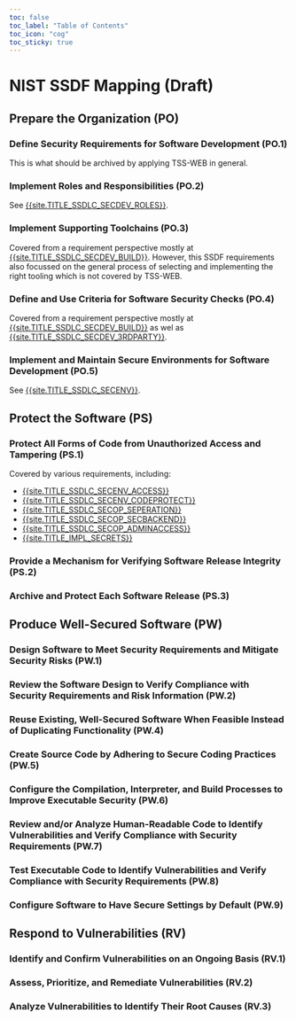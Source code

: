 ```yaml
---
toc: false
toc_label: "Table of Contents"
toc_icon: "cog"
toc_sticky: true
---
```


# NIST SSDF Mapping (Draft)

## Prepare the Organization (PO)

### Define Security Requirements for Software Development (PO.1)

This is what should be archived by applying TSS-WEB in general.

### Implement Roles and Responsibilities (PO.2)

See [{{site.TITLE_SSDLC_SECDEV_ROLES}}]({{site.URL_SSDLC_SECDEV_ROLES}}).

### Implement Supporting Toolchains (PO.3)

Covered from a requirement perspective mostly at [{{site.TITLE_SSDLC_SECDEV_BUILD}}]({{site.URL_SSDLC_SECDEV_BUILD}}). However, this SSDF requirements also focussed on the general process of selecting and implementing the right tooling which is not covered by TSS-WEB.

### Define and Use Criteria for Software Security Checks (PO.4)

Covered from a requirement perspective mostly at [{{site.TITLE_SSDLC_SECDEV_BUILD}}]({{site.URL_SSDLC_SECDEV_BUILD}}) as wel as [{{site.TITLE_SSDLC_SECDEV_3RDPARTY}}]({{site.URL_SSDLC_SECDEV_3RDPARTY}}).

### Implement and Maintain Secure Environments for Software Development (PO.5)

See [{{site.TITLE_SSDLC_SECENV}}]({{site.URL_SSDLC_SECENV}}).

## Protect the Software (PS)

### Protect All Forms of Code from Unauthorized Access and Tampering (PS.1)

Covered by various requirements, including:

* [{{site.TITLE_SSDLC_SECENV_ACCESS}}]({{site.URL_SSDLC_SECENV_ACCESS}})
* [{{site.TITLE_SSDLC_SECENV_CODEPROTECT}}]({{site.URL_SSDLC_SECENV_CODEPROTECT}})
* [{{site.TITLE_SSDLC_SECOP_SEPERATION}}]({{site.URL_SSDLC_SECOPP_SEPERATION}})
* [{{site.TITLE_SSDLC_SECOP_SECBACKEND}}]({{site.URL_SSDLC_SECOPP_SECBACKEND}})
* [{{site.TITLE_SSDLC_SECOP_ADMINACCESS}}]({{site.URL_SSDLC_SECOPP_ADMINACCESS}})
* [{{site.TITLE_IMPL_SECRETS}}]({{site.URL_IMPL_SECRETS}})
  
### Provide a Mechanism for Verifying Software Release Integrity (PS.2)

### Archive and Protect Each Software Release (PS.3)

## Produce Well-Secured Software (PW)

### Design Software to Meet Security Requirements and Mitigate Security Risks (PW.1)

### Review the Software Design to Verify Compliance with Security Requirements and Risk Information (PW.2)

### Reuse Existing, Well-Secured Software When Feasible Instead of Duplicating Functionality (PW.4)

### Create Source Code by Adhering to Secure Coding Practices (PW.5)

### Configure the Compilation, Interpreter, and Build Processes to Improve Executable Security (PW.6)

### Review and/or Analyze Human-Readable Code to Identify Vulnerabilities and Verify Compliance with Security Requirements (PW.7)

### Test Executable Code to Identify Vulnerabilities and Verify Compliance with Security Requirements (PW.8)

### Configure Software to Have Secure Settings by Default (PW.9)

## Respond to Vulnerabilities (RV)

### Identify and Confirm Vulnerabilities on an Ongoing Basis (RV.1)

### Assess, Prioritize, and Remediate Vulnerabilities (RV.2)

### Analyze Vulnerabilities to Identify Their Root Causes (RV.3)

